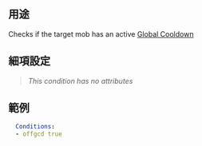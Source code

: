 ## 用途
Checks if the target mob has an active [Global Cooldown](/skills/mechanics/globalcooldown)


## 細項設定
> *This condition has no attributes*


## 範例
```yaml
  Conditions:
  - offgcd true
```